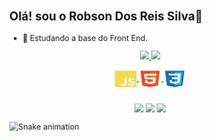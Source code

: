 ## Olá! sou o Robson Dos Reis Silva👋

- 🌱 Estudando a base do Front End.
<div align="center">
  <a href="https://github.com/Robseraa">
  <img height="155" src="https://github-readme-stats.vercel.app/api?username=Robseraa&show_icons=true&theme=tokyonight&include_all_commits=true&count_private=true"/>
  <img height="155" src="https://github-readme-stats.vercel.app/api/top-langs/?username=Robseraa&layout=compact&langs_count=7&theme=tokyonight"/>
</div>

<div style="display: inline_block" align="center">
  <br>
  <img align="center" alt="Rafa-Js" height="30" width="40" src="https://raw.githubusercontent.com/devicons/devicon/master/icons/javascript/javascript-plain.svg">
  <img align="center" alt="Rafa-HTML" height="30" width="40" src="https://raw.githubusercontent.com/devicons/devicon/master/icons/html5/html5-original.svg">
  <img align="center" alt="Rafa-CSS" height="30" width="40" src="https://raw.githubusercontent.com/devicons/devicon/master/icons/css3/css3-original.svg">
   
</div>
  
##
  
  <div align="center">
 <a href="https://https://www.instagram.com/robson_rs/" target="_blank"><img src="https://img.shields.io/badge/-Instagram-%23E4405F?style=for-the-badge&logo=instagram&logoColor=white" target="_blank"></a>
  <a href = "mailto:robson.rsilva@gmail.com"><img src="https://img.shields.io/badge/Gmail-D14836?style=for-the-badge&logo=gmail&logoColor=white" target="_blank"></a>
  <a href="https://www.linkedin.com/in/robson-reis-7674a321a" target="_blank"><img src="https://img.shields.io/badge/-LinkedIn-%230077B5?style=for-the-badge&logo=linkedin&logoColor=white" target="_blank"></a>
  
  </div>
  
  ![Snake animation](https://github.com/Robseraa/Robseraa/blob/output/github-contribution-grid-snake.svg)
